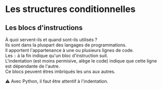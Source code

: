 # **Les structures conditionnelles**
## **Les blocs d'instructions**
À quoi servent-ils et quand sont-ils utilisés ?  
Ils sont dans la pluspart des langages de programmations.  
Il apportent l'appartenance à une ou plusieurs lignes de code.  
Les `:` à la fin indique qu'un bloc d'instruction suit.  
L'indentation (est moins permisive, alège le code) indique que cette ligne est dépendante de l'autre.  
Ce blocs peuvent êtres imbriqués les uns aux autres.

⚠️ Avec Python, il faut être attentif à l'indentation.